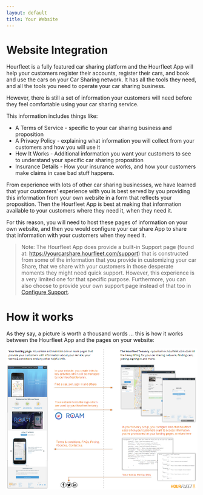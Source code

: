 ```yaml
---
layout: default
title: Your Website
---
```

# Website Integration

Hourfleet is a fully featured car sharing platform and the Hourfleet App will help your customers register their accounts, register their cars, and book and use the cars on your Car Sharing network. It has all the tools they need, and all the tools you need to operate your car sharing business.

However, there is still a set of information your customers will need before they feel comfortable using your car sharing service.

This information includes things like:

* A Terms of Service - specific to your car sharing business and proposition
* A Privacy Policy - explaining what information you will collect from your customers and how you will use it
* How It Works - Additional information you want your customers to see to understand your specific car sharing proposition
* Insurance Details - How your insurance works, and how your customers make claims in case bad stuff happens.

From experience with lots of other car sharing businesses, we have learned that your customers' experience with you is best served by you providing this information from your own website in a form that reflects your proposition. Then the Hourfleet App is best at making that information available to your customers where they need it, when they need it.

For this reason, you will need to host these pages of information on your own website, and then you would configure your car share App to share that information with your customers when they need it.

> Note: The Hourfleet App does provide a built-in Support page (found at: https://yourcarshare.hourfleet.com/support) that is constructed from some of the information that you provide in customizing your car Share, that we share with your customers in those desperate moments they might need quick support. However, this experience is a very limited one for that specific purpose. Furthermore, you can also choose to provide your own support page instead of that too in [Configure Support](http://docs.hourfleet.com/configure-support.html).

# How it works

As they say, a picture is worth a thousand words ... this is how it works between the Hourfleet App and the pages on your website:

![](images/MarketingSiteAndTenancyDiagram-v01.png)  
